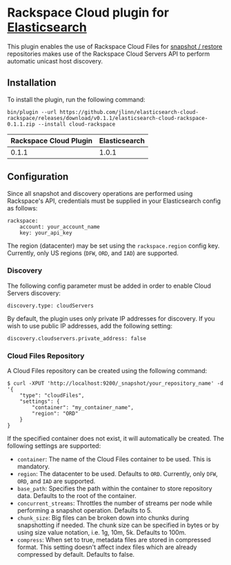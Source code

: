 Rackspace Cloud plugin for [Elasticsearch](http://www.elasticsearch.org/)
=========================================================================

This plugin enables the use of Rackspace Cloud Files for [snapshot / restore](http://www.elasticsearch.org/guide/en/elasticsearch/reference/master/modules-snapshots.html)
repositories makes use of the Rackspace Cloud Servers API to perform automatic unicast host discovery.

## Installation

To install the plugin, run the following command:
```
bin/plugin --url https://github.com/jlinn/elasticsearch-cloud-rackspace/releases/download/v0.1.1/elasticsearch-cloud-rackspace-0.1.1.zip --install cloud-rackspace
```

| Rackspace Cloud Plugin | Elasticsearch |
|------------------------|---------------|
| 0.1.1 | 1.0.1 |

## Configuration

Since all snapshot and discovery operations are performed using Rackspace's API, credentials must be supplied in your Elasticsearch config as follows:
```
rackspace:
    account: your_account_name
    key: your_api_key
```

The region (datacenter) may be set using the `rackspace.region` config key.  Currently, only US regions (`DFW`, `ORD`, and `IAD`) are supported.

### Discovery

The following config parameter must be added in order to enable Cloud Servers discovery:
```
discovery.type: cloudServers
```

By default, the plugin uses only private IP addresses for discovery. If you wish to use public IP addresses, add the following setting:
```
discovery.cloudservers.private_address: false
```

### Cloud Files Repository

A Cloud Files repository can be created using the following command:
```
$ curl -XPUT 'http://localhost:9200/_snapshot/your_repository_name' -d '{
    "type": "cloudFiles",
    "settings": {
        "container": "my_container_name",
        "region": "ORD"
    }
}
```
If the specified container does not exist, it will automatically be created.
The following settings are supported:
* `container`: The name of the Cloud Files container to be used. This is mandatory.
* `region`: The datacenter to be used. Defaults to `ORD`. Currently, only `DFW`, `ORD`, and `IAD` are supported.
* `base_path`: Specifies the path within the container to store repository data. Defaults to the root of the container.
* `concurrent_streams`: Throttles the number of streams per node while performing a snapshot operation. Defaults to 5.
* `chunk_size`: Big files can be broken down into chunks during snapshotting if needed. The chunk size can be specified in bytes or by using size value notation, i.e. 1g, 10m, 5k. Defaults to 100m.
* `compress`: When set to true, metadata files are stored in compressed format. This setting doesn't affect index files which are already compressed by default. Defaults to false.

